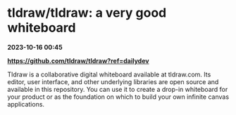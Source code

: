# tldraw/tldraw: a very good whiteboard

**2023-10-16 00:45**

**https://github.com/tldraw/tldraw?ref=dailydev**

Tldraw is a collaborative digital whiteboard available at tldraw.com. Its editor, user interface, and other underlying libraries are open source and available in this repository. You can use it to create a drop-in whiteboard for your product or as the foundation on which to build your own infinite canvas applications.